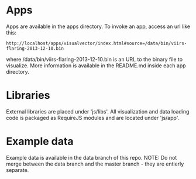 # Apps
Apps are available in the apps directory. To invoke an app, access an url like this:

    http://localhost/apps/visualvector/index.html#source=/data/bin/viirs-flaring-2013-12-10.bin

where /data/bin/viirs-flaring-2013-12-10.bin is an URL to the binary file to visualize. More information is available in the README.md inside each app directory.

# Libraries

External libraries are placed under 'js/libs'. All visualization and data loading code is packaged as RequireJS modules and are located under 'js/app'.

# Example data

Example data is available in the data branch of this repo. NOTE: Do not merge between the data branch and the master branch - they are entierly separate.
